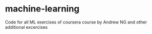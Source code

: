 # machine-learning
Code for all ML exercises of coursera course by Andrew NG and other additional excercises 
